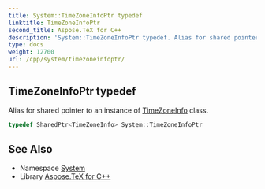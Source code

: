 ```yaml
---
title: System::TimeZoneInfoPtr typedef
linktitle: TimeZoneInfoPtr
second_title: Aspose.TeX for C++
description: 'System::TimeZoneInfoPtr typedef. Alias for shared pointer to an instance of TimeZoneInfo class in C++.'
type: docs
weight: 12700
url: /cpp/system/timezoneinfoptr/
---
```

## TimeZoneInfoPtr typedef


Alias for shared pointer to an instance of [TimeZoneInfo](../timezoneinfo/) class.

```cpp
typedef SharedPtr<TimeZoneInfo> System::TimeZoneInfoPtr
```

## See Also

* Namespace [System](../)
* Library [Aspose.TeX for C++](../../)
